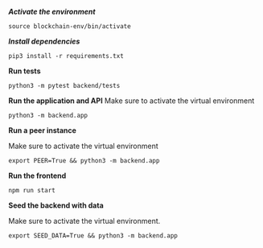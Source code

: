 ***Activate the environment***
```
source blockchain-env/bin/activate
```

***Install dependencies***
```
pip3 install -r requirements.txt
```

**Run tests**
```
python3 -m pytest backend/tests
```

**Run the application and API**
Make sure to activate the virtual environment

```
python3 -m backend.app
```

**Run a peer instance**

Make sure to activate the virtual environment

```
export PEER=True && python3 -m backend.app
```

**Run the frontend**
```
npm run start
```

**Seed the backend with data**

Make sure to activate the virtual environment.

```
export SEED_DATA=True && python3 -m backend.app
```